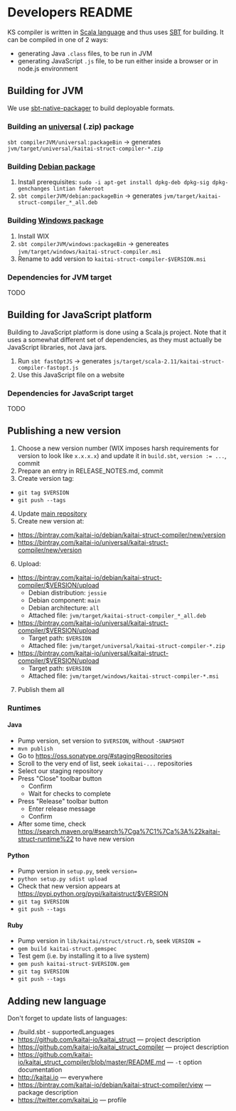 # Developers README

KS compiler is written in [Scala language] and thus uses [SBT] for
building. It can be compiled in one of 2 ways:

* generating Java `.class` files, to be run in JVM
* generating JavaScript `.js` file, to be run either inside a browser or
  in node.js environment

[Scala language]: http://www.scala-lang.org/
[SBT]: http://www.scala-sbt.org/

## Building for JVM

We use [sbt-native-packager] to build deployable formats.

[sbt-native-packager]: http://www.scala-sbt.org/sbt-native-packager/

### Building an [universal] (.zip) package

[universal]: http://www.scala-sbt.org/sbt-native-packager/formats/universal.html

`sbt compilerJVM/universal:packageBin` → generates `jvm/target/universal/kaitai-struct-compiler-*.zip`

### Building [Debian package]

[Debian package]: http://www.scala-sbt.org/sbt-native-packager/formats/debian.html

1. Install prerequisites: `sudo -i apt-get install dpkg-deb dpkg-sig dpkg-genchanges lintian fakeroot`
2. `sbt compilerJVM/debian:packageBin` -> generates `jvm/target/kaitai-struct-compiler_*_all.deb`

### Building [Windows package]

[Windows package]: http://www.scala-sbt.org/sbt-native-packager/formats/windows.html

1. Install WIX
2. `sbt compilerJVM/windows:packageBin` -> genereates `jvm/target/windows/kaitai-struct-compiler.msi`
3. Rename to add version to `kaitai-struct-compiler-$VERSION.msi`

### Dependencies for JVM target

TODO

## Building for JavaScript platform

Building to JavaScript platform is done using a Scala.js project. Note
that it uses a somewhat different set of dependencies, as they must
actually be JavaScript libraries, not Java jars.

1. Run `sbt fastOptJS` -> generates `js/target/scala-2.11/kaitai-struct-compiler-fastopt.js`
2. Use this JavaScript file on a website

### Dependencies for JavaScript target

TODO

## Publishing a new version

1. Choose a new version number (WIX imposes harsh requirements for
  version to look like `x.x.x.x`) and update it in `build.sbt`,
  `version := ...`, commit
2. Prepare an entry in RELEASE_NOTES.md, commit
3. Create version tag:
  * `git tag $VERSION`
  * `git push --tags`
4. Update [main repository](https://github.com/kaitai-io/kaitai_struct)
5. Create new version at:
  * https://bintray.com/kaitai-io/debian/kaitai-struct-compiler/new/version
  * https://bintray.com/kaitai-io/universal/kaitai-struct-compiler/new/version
6. Upload:
  * https://bintray.com/kaitai-io/debian/kaitai-struct-compiler/$VERSION/upload
    * Debian distribution: `jessie`
    * Debian component: `main`
    * Debian architecture: `all`
    * Attached file: `jvm/target/kaitai-struct-compiler_*_all.deb`
  * https://bintray.com/kaitai-io/universal/kaitai-struct-compiler/$VERSION/upload
    * Target path: `$VERSION`
    * Attached file: `jvm/target/universal/kaitai-struct-compiler-*.zip`
  * https://bintray.com/kaitai-io/universal/kaitai-struct-compiler/$VERSION/upload
    * Target path: `$VERSION`
    * Attached file: `jvm/target/windows/kaitai-struct-compiler-*.msi`
7. Publish them all

### Runtimes

#### Java

* Pump version, set version to `$VERSION`, without `-SNAPSHOT`
* `mvn publish`
* Go to https://oss.sonatype.org/#stagingRepositories
* Scroll to the very end of list, seek `iokaitai-...` repositories
* Select our staging repository
* Press "Close" toolbar button
  * Confirm
  * Wait for checks to complete
* Press "Release" toolbar button
  * Enter release message
  * Confirm
* After some time, check https://search.maven.org/#search%7Cga%7C1%7Ca%3A%22kaitai-struct-runtime%22 to have new version

#### Python

* Pump version in `setup.py`, seek `version=`
* `python setup.py sdist upload`
* Check that new version appears at https://pypi.python.org/pypi/kaitaistruct/$VERSION
* `git tag $VERSION`
* `git push --tags`

#### Ruby

* Pump version in `lib/kaitai/struct/struct.rb`, seek `VERSION = `
* `gem build kaitai-struct.gemspec`
* Test gem (i.e. by installing it to a live system)
* `gem push kaitai-struct-$VERSION.gem`
* `git tag $VERSION`
* `git push --tags`

## Adding new language

Don't forget to update lists of languages:

* /build.sbt - supportedLanguages
* https://github.com/kaitai-io/kaitai_struct — project description
* https://github.com/kaitai-io/kaitai_struct_compiler — project description
* https://github.com/kaitai-io/kaitai_struct_compiler/blob/master/README.md — `-t` option documentation
* http://kaitai.io — everywhere
* https://bintray.com/kaitai-io/debian/kaitai-struct-compiler/view — package description
* https://twitter.com/kaitai_io — profile

